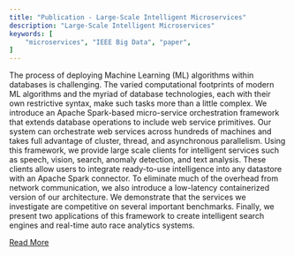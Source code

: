 ```yaml
---
title: "Publication - Large-Scale Intelligent Microservices"
description: "Large-Scale Intelligent Microservices"
keywords: [
	"microservices", "IEEE Big Data", "paper",
]
---
```


The process of deploying Machine Learning (ML) algorithms within databases is challenging. The varied computational footprints of modern ML algorithms and the myriad of database technologies, each with their own restrictive syntax, make such tasks more than a little complex. We introduce an Apache Spark-based micro-service orchestration <!--truncate--> framework that extends database operations to include web service primitives. Our system can orchestrate web services across hundreds of machines and takes full advantage of cluster, thread, and asynchronous parallelism. Using this framework, we provide large scale clients for intelligent services such as speech, vision, search, anomaly detection, and text analysis. These clients allow users to integrate ready-to-use intelligence into any datastore with an Apache Spark connector. To eliminate much of the overhead from network communication, we also introduce a low-latency containerized version of our architecture. We demonstrate that the services we investigate are competitive on several important benchmarks. Finally, we present two applications of this framework to create intelligent search engines and real-time auto race analytics systems.

[Read More](https://www.microsoft.com/en-us/research/publication/large-scale-services/)
